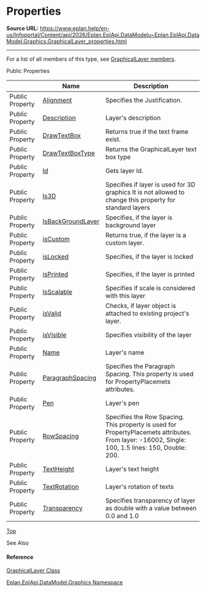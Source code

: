 # Properties

**Source URL:** https://www.eplan.help/en-us/Infoportal/Content/api/2026/Eplan.EplApi.DataModelu~Eplan.EplApi.DataModel.Graphics.GraphicalLayer_properties.html

---

For a list of all members of this type, see [GraphicalLayer members](Eplan.EplApi.DataModelu~Eplan.EplApi.DataModel.Graphics.GraphicalLayer_members.html).

Public Properties

|  | Name | Description |
| --- | --- | --- |
| Public Property | [Alignment](Eplan.EplApi.DataModelu~Eplan.EplApi.DataModel.Graphics.GraphicalLayer~Alignment.html) | Specifies the Justification. |
| Public Property | [Description](Eplan.EplApi.DataModelu~Eplan.EplApi.DataModel.Graphics.GraphicalLayer~Description.html) | Layer's description |
| Public Property | [DrawTextBox](Eplan.EplApi.DataModelu~Eplan.EplApi.DataModel.Graphics.GraphicalLayer~DrawTextBox.html) | Returns true if the text frame exist. |
| Public Property | [DrawTextBoxType](Eplan.EplApi.DataModelu~Eplan.EplApi.DataModel.Graphics.GraphicalLayer~DrawTextBoxType.html) | Returns the GraphicalLayer text box type |
| Public Property | [Id](Eplan.EplApi.DataModelu~Eplan.EplApi.DataModel.Graphics.GraphicalLayer~Id.html) | Gets layer Id. |
| Public Property | [Is3D](Eplan.EplApi.DataModelu~Eplan.EplApi.DataModel.Graphics.GraphicalLayer~Is3D.html) | Specifies if layer is used for 3D graphics It is not allowed to change this property for standard layers |
| Public Property | [IsBackGroundLayer](Eplan.EplApi.DataModelu~Eplan.EplApi.DataModel.Graphics.GraphicalLayer~IsBackGroundLayer.html) | Specifies, if the layer is background layer |
| Public Property | [isCustom](Eplan.EplApi.DataModelu~Eplan.EplApi.DataModel.Graphics.GraphicalLayer~isCustom.html) | Returns true, if the layer is a custom layer. |
| Public Property | [isLocked](Eplan.EplApi.DataModelu~Eplan.EplApi.DataModel.Graphics.GraphicalLayer~isLocked.html) | Specifies, if the layer is locked |
| Public Property | [isPrinted](Eplan.EplApi.DataModelu~Eplan.EplApi.DataModel.Graphics.GraphicalLayer~isPrinted.html) | Specifies, if the layer is printed |
| Public Property | [IsScalable](Eplan.EplApi.DataModelu~Eplan.EplApi.DataModel.Graphics.GraphicalLayer~IsScalable.html) | Specifies if scale is considered with this layer |
| Public Property | [isValid](Eplan.EplApi.DataModelu~Eplan.EplApi.DataModel.Graphics.GraphicalLayer~isValid.html) | Checks, if layer object is attached to existing project's layer. |
| Public Property | [isVisible](Eplan.EplApi.DataModelu~Eplan.EplApi.DataModel.Graphics.GraphicalLayer~isVisible.html) | Specifies visibility of the layer |
| Public Property | [Name](Eplan.EplApi.DataModelu~Eplan.EplApi.DataModel.Graphics.GraphicalLayer~Name.html) | Layer's name |
| Public Property | [ParagraphSpacing](Eplan.EplApi.DataModelu~Eplan.EplApi.DataModel.Graphics.GraphicalLayer~ParagraphSpacing.html) | Specifies the Paragraph Spacing. This property is used for PropertyPlacemets attributes. |
| Public Property | [Pen](Eplan.EplApi.DataModelu~Eplan.EplApi.DataModel.Graphics.GraphicalLayer~Pen.html) | Layer's pen |
| Public Property | [RowSpacing](Eplan.EplApi.DataModelu~Eplan.EplApi.DataModel.Graphics.GraphicalLayer~RowSpacing.html) | Specifies the Row Spacing. This property is used for PropertyPlacemets attributes. From layer: -16002, Single: 100, 1.5 lines: 150, Double: 200. |
| Public Property | [TextHeight](Eplan.EplApi.DataModelu~Eplan.EplApi.DataModel.Graphics.GraphicalLayer~TextHeight.html) | Layer's text height |
| Public Property | [TextRotation](Eplan.EplApi.DataModelu~Eplan.EplApi.DataModel.Graphics.GraphicalLayer~TextRotation.html) | Layer's rotation of texts |
| Public Property | [Transparency](Eplan.EplApi.DataModelu~Eplan.EplApi.DataModel.Graphics.GraphicalLayer~Transparency.html) | Specifies transparency of layer as double with a value between 0.0 and 1.0 |

[Top](#top)

See Also

#### Reference

[GraphicalLayer Class](Eplan.EplApi.DataModelu~Eplan.EplApi.DataModel.Graphics.GraphicalLayer.html)
  
[Eplan.EplApi.DataModel.Graphics Namespace](Eplan.EplApi.DataModelu~Eplan.EplApi.DataModel.Graphics_namespace.html)